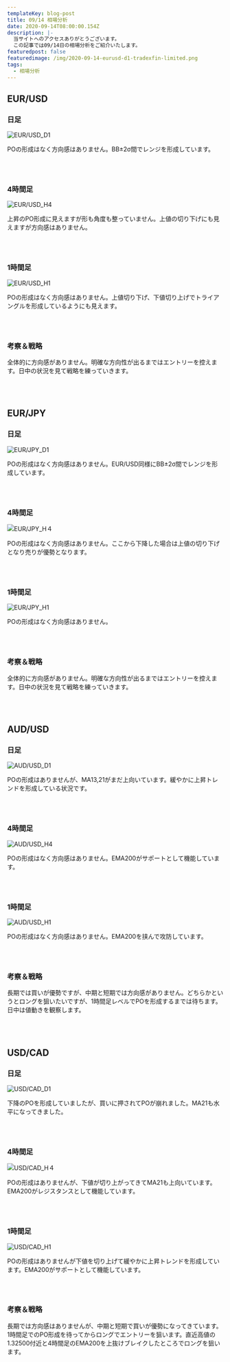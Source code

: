 ```yaml
---
templateKey: blog-post
title: 09/14 相場分析
date: 2020-09-14T08:00:00.154Z
description: |-
  当サイトへのアクセスありがとうございます。
  この記事では09/14日の相場分析をご紹介いたします。
featuredpost: false
featuredimage: /img/2020-09-14-eurusd-d1-tradexfin-limited.png
tags:
  - 相場分析
---
```

## EUR/USD

### 日足

![EUR/USD_D1](/img/2020-09-14-eurusd-d1-tradexfin-limited.png)

POの形成はなく方向感はありません。BB±2σ間でレンジを形成しています。

<br>
<br>

### 4時間足

![EUR/USD_H4](/img/2020-09-14-eurusd-h4-tradexfin-limited.png)

上昇のPO形成に見えますが形も角度も整っていません。上値の切り下げにも見えますが方向感はありません。

<br>
<br>

### 1時間足

![EUR/USD_H1](/img/2020-09-14-eurusd-h1-tradexfin-limited.png)

POの形成はなく方向感はありません。上値切り下げ、下値切り上げでトライアングルを形成しているようにも見えます。

<br>
<br>

### 考察＆戦略

全体的に方向感がありません。明確な方向性が出るまではエントリーを控えます。日中の状況を見て戦略を練っていきます。

<br>
<br>

## EUR/JPY

### 日足

![EUR/JPY_D1](/img/2020-09-14-eurjpy-d1-tradexfin-limited.png)

POの形成はなく方向感はありません。EUR/USD同様にBB±2σ間でレンジを形成しています。

<br>
<br>

### 4時間足

![EUR/JPY_H４](/img/2020-09-14-eurjpy-h4-tradexfin-limited.png)

POの形成はなく方向感はありません。ここから下降した場合は上値の切り下げとなり売りが優勢となります。

<br>
<br>

### 1時間足

![EUR/JPY_H1](/img/2020-09-14-eurjpy-h1-tradexfin-limited.png)

POの形成はなく方向感はありません。

<br>
<br>

### 考察＆戦略

全体的に方向感がありません。明確な方向性が出るまではエントリーを控えます。日中の状況を見て戦略を練っていきます。

<br>
<br>

## AUD/USD

### 日足

![AUD/USD_D1](/img/2020-09-14-audusd-d1-tradexfin-limited.png)

POの形成はありませんが、MA13,21がまだ上向いています。緩やかに上昇トレンドを形成している状況です。

<br>
<br>

### 4時間足

![AUD/USD_H4](/img/2020-09-14-audusd-h4-tradexfin-limited.png)

POの形成はなく方向感はありません。EMA200がサポートとして機能しています。

<br>
<br>

### 1時間足

![AUD/USD_H1](/img/2020-09-14-audusd-h1-tradexfin-limited.png)

POの形成はなく方向感はありません。EMA200を挟んで攻防しています。

<br>
<br>

### 考察＆戦略

長期では買いが優勢ですが、中期と短期では方向感がありません。どちらかというとロングを狙いたいですが、1時間足レベルでPOを形成するまでは待ちます。日中は値動きを観察します。

<br>
<br>

## USD/CAD

### 日足

![USD/CAD_D1](/img/2020-09-14-usdcad-d1-tradexfin-limited.png)

下降のPOを形成していましたが、買いに押されてPOが崩れました。MA21も水平になってきました。

<br>
<br>

### 4時間足

![USD/CAD_H４](/img/2020-09-14-usdcad-h4-tradexfin-limited.png)

POの形成はありませんが、下値が切り上がってきてMA21も上向いています。EMA200がレジスタンスとして機能しています。

<br>
<br>

### 1時間足

![USD/CAD_H1](/img/2020-09-14-usdcad-h1-tradexfin-limited.png)

POの形成はありませんが下値を切り上げて緩やかに上昇トレンドを形成しています。EMA200がサポートとして機能しています。

<br>
<br>

### 考察＆戦略

長期では方向感はありませんが、中期と短期で買いが優勢になってきています。1時間足でのPO形成を待ってからロングでエントリーを狙います。直近高値の1.32500付近と4時間足のEMA200を上抜けブレイクしたところでロングを狙います。

